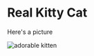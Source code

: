 ﻿# Real Kitty Cat
Here's a picture

![adorable kitten](https://upload.wikimedia.org/wikipedia/commons/0/06/Kitten_in_Rizal_Park%2C_Manila.jpg)





























[ice picture]: RamaleyIce.jpg

[cat picture]: https://upload.wikimedia.org/wikipedia/commons/0/06/Kitten_in_Rizal_Park%2C_Manila.jpg

[important link]: https://youtu.be/dQw4w9WgXcQ
